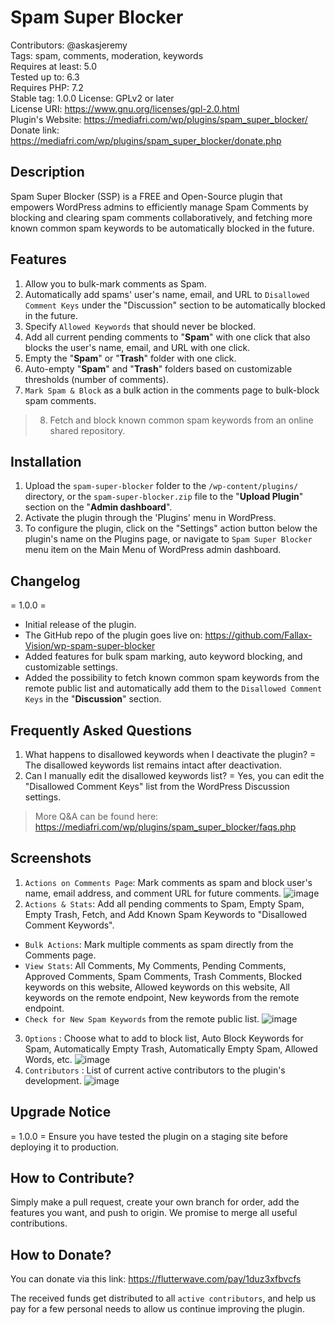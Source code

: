 # Spam Super Blocker
Contributors: @askasjeremy  
Tags: spam, comments, moderation, keywords  
Requires at least: 5.0  
Tested up to: 6.3  
Requires PHP: 7.2  
Stable tag: 1.0.0 
License: GPLv2 or later  
License URI: https://www.gnu.org/licenses/gpl-2.0.html  
Plugin's Website: https://mediafri.com/wp/plugins/spam_super_blocker/
Donate link: https://mediafri.com/wp/plugins/spam_super_blocker/donate.php


## Description
Spam Super Blocker (SSP) is a FREE and Open-Source plugin that empowers WordPress admins to efficiently manage Spam Comments by blocking and clearing spam comments collaboratively, and fetching more known common spam keywords to be automatically blocked in the future.


## Features
1. Allow you to bulk-mark comments as Spam.
2. Automatically add spams' user's name, email, and URL to `Disallowed Comment Keys` under the "Discussion" section to be automatically blocked in the future.
3. Specify `Allowed Keywords` that should never be blocked.
4. Add all current pending comments to "**Spam**" with one click that also blocks the user's name, email, and URL with one click.
5. Empty the "**Spam**" or "**Trash**" folder with one click.
6. Auto-empty "**Spam**" and "**Trash**" folders based on customizable thresholds (number of comments).
7. `Mark Spam & Block` as a bulk action in the comments page to bulk-block spam comments.
>8. Fetch and block known common spam keywords from an online shared repository.

## Installation
1. Upload the `spam-super-blocker` folder to the `/wp-content/plugins/` directory, or the `spam-super-blocker.zip` file to the "**Upload Plugin**" section on the "**Admin dashboard**".
2. Activate the plugin through the 'Plugins' menu in WordPress.
3. To configure the plugin, click on the "Settings" action button below the plugin's name on the Plugins page, or navigate to `Spam Super Blocker` menu item on the Main Menu of WordPress admin dashboard.

## Changelog
= 1.0.0 =
* Initial release of the plugin.
* The GitHub repo of the plugin goes live on: https://github.com/Fallax-Vision/wp-spam-super-blocker
* Added features for bulk spam marking, auto keyword blocking, and customizable settings.
* Added the possibility to fetch known common spam keywords from the remote public list and automatically add them to the `Disallowed Comment Keys` in the "**Discussion**" section.

## Frequently Asked Questions
1. What happens to disallowed keywords when I deactivate the plugin? =
The disallowed keywords list remains intact after deactivation.
2. Can I manually edit the disallowed keywords list? =
Yes, you can edit the "Disallowed Comment Keys" list from the WordPress Discussion settings.

> More Q&A can be found here: https://mediafri.com/wp/plugins/spam_super_blocker/faqs.php

## Screenshots
1. `Actions on Comments Page`: Mark comments as spam and block user's name, email address, and comment URL for future comments.
   ![image](https://github.com/user-attachments/assets/ecdb0e02-e15e-4fec-8da6-b71017c6e646)
2. `Actions & Stats`: Add all pending comments to Spam, Empty Spam, Empty Trash, Fetch, and Add Known Spam Keywords to "Disallowed Comment Keywords".
- `Bulk Actions`: Mark multiple comments as spam directly from the Comments page.
- `View Stats`: All Comments, My Comments, Pending Comments, Approved Comments, Spam Comments, Trash Comments, Blocked keywords on this website, Allowed keywords on this website, All keywords on the remote endpoint, New keywords from the remote endpoint.
- `Check for New Spam Keywords` from the remote public list.
   ![image](https://github.com/user-attachments/assets/3b775655-4a64-4535-841d-7406a504f072)
3. `Options` : Choose what to add to block list, Auto Block Keywords for Spam, Automatically Empty Trash, Automatically Empty Spam, Allowed Words, etc.
  ![image](https://github.com/user-attachments/assets/0f2c5cb7-d364-45f7-a65c-03786fd4c2c5)
4. `Contributors` : List of current active contributors to the plugin's development.
  ![image](https://github.com/user-attachments/assets/1e8ac577-2f30-4eef-8ac7-52e80e00c907)

## Upgrade Notice
= 1.0.0 =
Ensure you have tested the plugin on a staging site before deploying it to production.

## How to Contribute?
Simply make a pull request, create your own branch for order, add the features you want, and push to origin. We promise to merge all useful contributions.

## How to Donate?
You can donate via this link: https://flutterwave.com/pay/1duz3xfbvcfs  

The received funds get distributed to all `active contributors`, and help us pay for a few personal needs to allow us continue improving the plugin.
